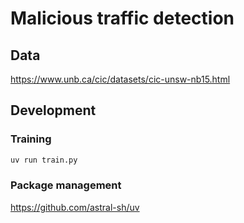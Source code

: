 # Malicious traffic detection

## Data

<https://www.unb.ca/cic/datasets/cic-unsw-nb15.html>

## Development

### Training

```sh
uv run train.py
```

### Package management

<https://github.com/astral-sh/uv>
